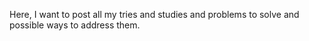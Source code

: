 Here, I want to post all my tries and studies and problems to solve and possible ways to address them.
